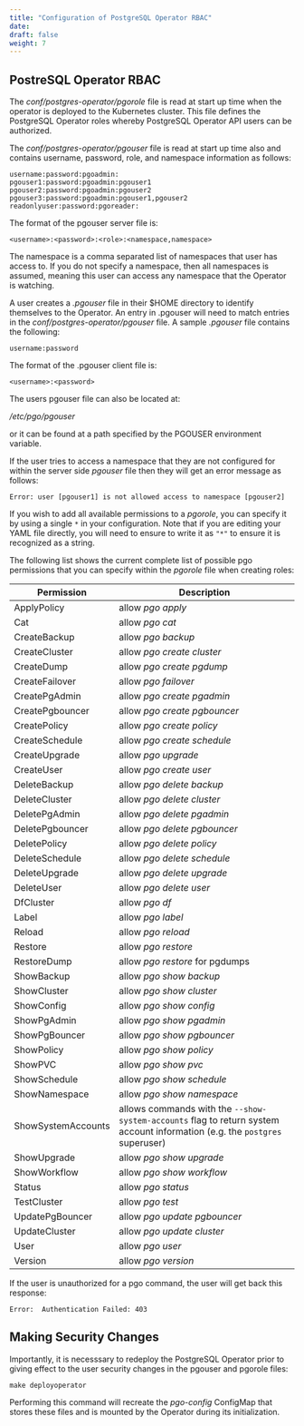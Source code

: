 ```yaml
---
title: "Configuration of PostgreSQL Operator RBAC"
date:
draft: false
weight: 7
---
```



## PostreSQL Operator RBAC

The *conf/postgres-operator/pgorole* file is read at start up time when the operator is deployed to the Kubernetes cluster.  This file defines the PostgreSQL Operator roles whereby PostgreSQL Operator API users can be authorized.

The *conf/postgres-operator/pgouser* file is read at start up time also and contains username, password, role, and namespace information as follows:

    username:password:pgoadmin:
    pgouser1:password:pgoadmin:pgouser1
    pgouser2:password:pgoadmin:pgouser2
    pgouser3:password:pgoadmin:pgouser1,pgouser2
    readonlyuser:password:pgoreader:

The format of the pgouser server file is:

    <username>:<password>:<role>:<namespace,namespace>

The namespace is a comma separated list of namespaces that user has access to.  If you do not specify a namespace, then all namespaces is assumed, meaning this user can access any namespace that the Operator is watching.

A user creates a *.pgouser* file in their $HOME directory to identify themselves to the Operator.  An entry in .pgouser will need to match entries in the *conf/postgres-operator/pgouser* file.  A sample *.pgouser* file contains the following:

    username:password

The format of the .pgouser client file is:

    <username>:<password>

The users pgouser file can also be located at:

*/etc/pgo/pgouser*

or it can be found at a path specified by the PGOUSER environment variable.

If the user tries to access a namespace that they are not configured for within the server side *pgouser* file then they will get an error message as follows:

    Error: user [pgouser1] is not allowed access to namespace [pgouser2]


If you wish to add all available permissions to a *pgorole*, you can specify it by using a single `*` in your configuration. Note that if you are editing your YAML file directly, you will need to ensure to write it as `"*"` to ensure it is recognized as a string.

The following list shows the current complete list of possible pgo permissions that you can specify within the *pgorole* file when creating roles:

|Permission|Description  |
|---|---|
|ApplyPolicy | allow *pgo apply*|
|Cat | allow *pgo cat*|
|CreateBackup | allow *pgo backup*|
|CreateCluster | allow *pgo create cluster*|
|CreateDump | allow *pgo create pgdump*|
|CreateFailover | allow *pgo failover*|
|CreatePgAdmin | allow *pgo create pgadmin*|
|CreatePgbouncer | allow *pgo create pgbouncer*|
|CreatePolicy | allow *pgo create policy*|
|CreateSchedule | allow *pgo create schedule*|
|CreateUpgrade | allow *pgo upgrade*|
|CreateUser | allow *pgo create user*|
|DeleteBackup | allow *pgo delete backup*|
|DeleteCluster | allow *pgo delete cluster*|
|DeletePgAdmin | allow *pgo delete pgadmin*|
|DeletePgbouncer | allow *pgo delete pgbouncer*|
|DeletePolicy | allow *pgo delete policy*|
|DeleteSchedule | allow *pgo delete schedule*|
|DeleteUpgrade | allow *pgo delete upgrade*|
|DeleteUser | allow *pgo delete user*|
|DfCluster | allow *pgo df*|
|Label | allow *pgo label*|
|Reload | allow *pgo reload*|
|Restore | allow *pgo restore*|
|RestoreDump | allow *pgo restore* for pgdumps|
|ShowBackup | allow *pgo show backup*|
|ShowCluster | allow *pgo show cluster*|
|ShowConfig | allow *pgo show config*|
|ShowPgAdmin | allow *pgo show pgadmin*|
|ShowPgBouncer | allow *pgo show pgbouncer*|
|ShowPolicy | allow *pgo show policy*|
|ShowPVC | allow *pgo show pvc*|
|ShowSchedule | allow *pgo show schedule*|
|ShowNamespace | allow *pgo show namespace*|
|ShowSystemAccounts | allows commands with the `--show-system-accounts` flag to return system account information (e.g. the `postgres` superuser)|
|ShowUpgrade | allow *pgo show upgrade*|
|ShowWorkflow | allow *pgo show workflow*|
|Status | allow *pgo status*|
|TestCluster | allow *pgo test*|
|UpdatePgBouncer | allow *pgo update pgbouncer*|
|UpdateCluster | allow *pgo update cluster*|
|User | allow *pgo user*|
|Version | allow *pgo version*|


If the user is unauthorized for a pgo command, the user will get back this response:

    Error:  Authentication Failed: 403

## Making Security Changes

Importantly, it is necesssary to redeploy the PostgreSQL Operator prior to giving effect to the user security changes in the pgouser and pgorole files:

    make deployoperator

Performing this command will recreate the *pgo-config* ConfigMap that stores these files and is mounted by the Operator during its initialization.
